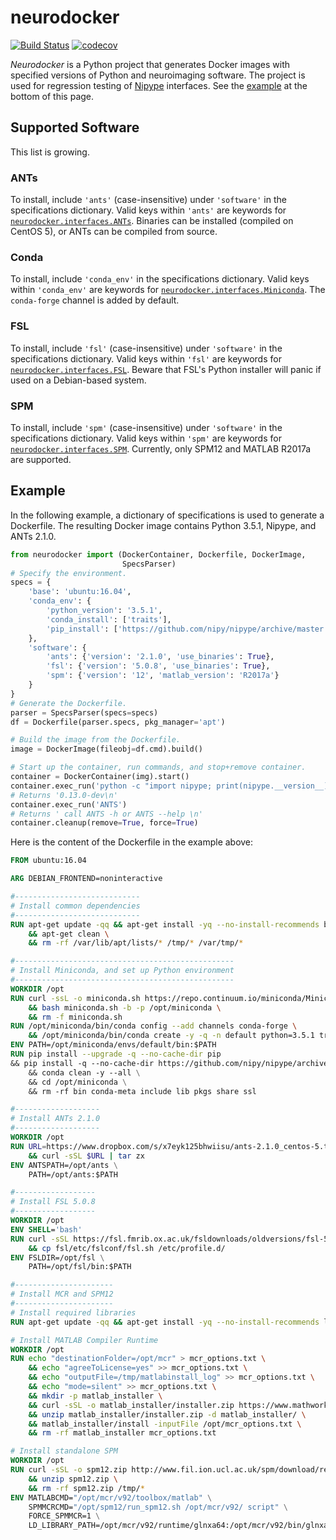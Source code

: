 # neurodocker

[![Build Status](https://travis-ci.org/kaczmarj/neurodocker.svg?branch=master)](https://travis-ci.org/kaczmarj/neurodocker)
[![codecov](https://codecov.io/gh/kaczmarj/neurodocker/branch/master/graph/badge.svg)](https://codecov.io/gh/kaczmarj/neurodocker)


_Neurodocker_ is a Python project that generates Docker images with specified versions of Python and neuroimaging software. The project is used for regression testing of [Nipype](https://github.com/nipy/nipype/) interfaces. See the [example](#example) at the bottom of this page.



## Supported Software

This list is growing.

### ANTs

To install, include `'ants'` (case-insensitive) under `'software'` in the specifications dictionary. Valid keys within `'ants'` are keywords for [`neurodocker.interfaces.ANTs`](neurodocker/interfaces/ants.py#L27). Binaries can be installed (compiled on CentOS 5), or ANTs can be compiled from source.

### Conda

To install, include `'conda_env'` in the specifications dictionary. Valid keys within `'conda_env'` are keywords for [`neurodocker.interfaces.Miniconda`](neurodocker/interfaces/miniconda.py#L12). The `conda-forge` channel is added by default.

### FSL

To install, include `'fsl'` (case-insensitive) under `'software'` in the specifications dictionary. Valid keys within `'fsl'` are keywords for [`neurodocker.interfaces.FSL`](neurodocker/interfaces/fsl.py#L11). Beware that FSL's Python installer will panic if used on a Debian-based system.

### SPM

To install, include `'spm'` (case-insensitive) under `'software'` in the specifications dictionary. Valid keys within `'spm'` are keywords for [`neurodocker.interfaces.SPM`](neurodocker/interfaces/spm.py#L17). Currently, only SPM12 and MATLAB R2017a are supported.



## Example


In the following example, a dictionary of specifications is used to generate a Dockerfile. The resulting Docker image contains Python 3.5.1, Nipype, and ANTs 2.1.0.


```python
from neurodocker import (DockerContainer, Dockerfile, DockerImage,
                         SpecsParser)
# Specify the environment.
specs = {
    'base': 'ubuntu:16.04',
    'conda_env': {
        'python_version': '3.5.1',
        'conda_install': ['traits'],
        'pip_install': ['https://github.com/nipy/nipype/archive/master.tar.gz']
    },
    'software': {
        'ants': {'version': '2.1.0', 'use_binaries': True},
        'fsl': {'version': '5.0.8', 'use_binaries': True},
        'spm': {'version': '12', 'matlab_version': 'R2017a'}
    }
}
# Generate the Dockerfile.
parser = SpecsParser(specs=specs)
df = Dockerfile(parser.specs, pkg_manager='apt')

# Build the image from the Dockerfile.
image = DockerImage(fileobj=df.cmd).build()

# Start up the container, run commands, and stop+remove container.
container = DockerContainer(img).start()
container.exec_run('python -c "import nipype; print(nipype.__version__)"')
# Returns '0.13.0-dev\n'
container.exec_run('ANTS')
# Returns ' call ANTS -h or ANTS --help \n'
container.cleanup(remove=True, force=True)
```

Here is the content of the Dockerfile in the example above:

```dockerfile
FROM ubuntu:16.04

ARG DEBIAN_FRONTEND=noninteractive

#----------------------------
# Install common dependencies
#----------------------------
RUN apt-get update -qq && apt-get install -yq --no-install-recommends bzip2 ca-certificates curl unzip \
    && apt-get clean \
    && rm -rf /var/lib/apt/lists/* /tmp/* /var/tmp/*

#-------------------------------------------------
# Install Miniconda, and set up Python environment
#-------------------------------------------------
WORKDIR /opt
RUN curl -ssL -o miniconda.sh https://repo.continuum.io/miniconda/Miniconda3-latest-Linux-x86_64.sh \
    && bash miniconda.sh -b -p /opt/miniconda \
    && rm -f miniconda.sh
RUN /opt/miniconda/bin/conda config --add channels conda-forge \
    && /opt/miniconda/bin/conda create -y -q -n default python=3.5.1 traits
ENV PATH=/opt/miniconda/envs/default/bin:$PATH
RUN pip install --upgrade -q --no-cache-dir pip
&& pip install -q --no-cache-dir https://github.com/nipy/nipype/archive/master.tar.gz \
    && conda clean -y --all \
    && cd /opt/miniconda \
    && rm -rf bin conda-meta include lib pkgs share ssl

#-------------------
# Install ANTs 2.1.0
#-------------------
WORKDIR /opt
RUN URL=https://www.dropbox.com/s/x7eyk125bhwiisu/ants-2.1.0_centos-5.tar.gz?dl=1 \
    && curl -sSL $URL | tar zx
ENV ANTSPATH=/opt/ants \
    PATH=/opt/ants:$PATH

#------------------
# Install FSL 5.0.8
#------------------
WORKDIR /opt
ENV SHELL='bash'
RUN curl -sSL https://fsl.fmrib.ox.ac.uk/fsldownloads/oldversions/fsl-5.0.8-centos5_64.tar.gz | tar zx \
    && cp fsl/etc/fslconf/fsl.sh /etc/profile.d/
ENV FSLDIR=/opt/fsl \
    PATH=/opt/fsl/bin:$PATH

#----------------------
# Install MCR and SPM12
#----------------------
# Install required libraries
RUN apt-get update -qq && apt-get install -yq --no-install-recommends libxext6 libxt6

# Install MATLAB Compiler Runtime
WORKDIR /opt
RUN echo "destinationFolder=/opt/mcr" > mcr_options.txt \
    && echo "agreeToLicense=yes" >> mcr_options.txt \
    && echo "outputFile=/tmp/matlabinstall_log" >> mcr_options.txt \
    && echo "mode=silent" >> mcr_options.txt \
    && mkdir -p matlab_installer \
    && curl -sSL -o matlab_installer/installer.zip https://www.mathworks.com/supportfiles/downloads/R2017a/deployment_files/R2017a/installers/glnxa64/MCR_R2017a_glnxa64_installer.zip \
    && unzip matlab_installer/installer.zip -d matlab_installer/ \
    && matlab_installer/install -inputFile /opt/mcr_options.txt \
    && rm -rf matlab_installer mcr_options.txt

# Install standalone SPM
WORKDIR /opt
RUN curl -sSL -o spm12.zip http://www.fil.ion.ucl.ac.uk/spm/download/restricted/utopia/dev/spm12_latest_Linux_R2017a.zip \
    && unzip spm12.zip \
    && rm -rf spm12.zip /tmp/*
ENV MATLABCMD="/opt/mcr/v92/toolbox/matlab" \
    SPMMCRCMD="/opt/spm12/run_spm12.sh /opt/mcr/v92/ script" \
    FORCE_SPMMCR=1 \
    LD_LIBRARY_PATH=/opt/mcr/v92/runtime/glnxa64:/opt/mcr/v92/bin/glnxa64:/opt/mcr/v92/sys/os/glnxa64:$LD_LIBRARY_PATH
```
